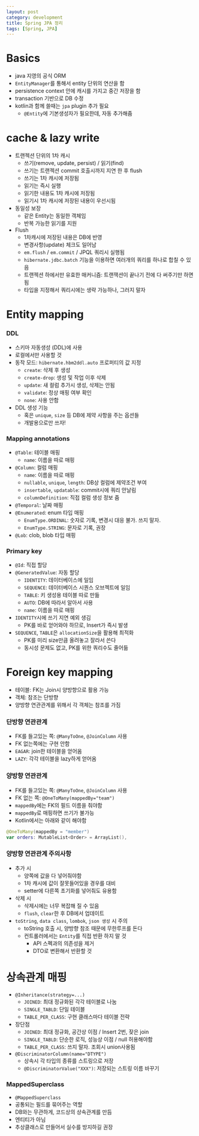```yaml
---
layout: post
category: development
title: Spring JPA 정리
tags: [Spring, JPA]
---
```


# Basics

- java 지영의 공식 ORM
- `EntityManager`를 통해서 entity 단위의 연산을 함
- persistence context 안에 캐시를 가지고 중간 저장을 함
- transaction 기반으로 DB 수정
- kotlin과 함께 쓸때는 `jpa` plugin 추가 필요
  - `@Entity`에 기본생성자가 필요한데, 자동 추가해줌

# cache & lazy write

- 트랜젝션 단위의 1차 캐시
  - 쓰기(remove, update, persist) / 읽기(find)
  - 쓰기는 트랜젝션 commit 호출시까지 지연 한 후 flush
  - 쓰기는 1차 캐시에 저장됨
  - 읽기는 즉시 실행
  - 읽기한 내용도 1차 캐시에 저장됨
  - 읽기시 1차 캐시에 저장된 내용이 우선시됨
- 동일성 보장
  - 같은 Entity는 동일한 객체임
  - 반복 가능한 읽기를 지원
- Flush
  - 1차캐시에 저장된 내용은 DB에 반영
  - 변경사항(update) 체크도 일어남
  - `em.flush` / `em.commit` / JPQL 쿼리시 실행됨
  - `hibernate.jdbc.batch` 기능을 이용하면 여러개의 쿼리를 하나로 합칠 수 있음
  - 트랜젝션 하에서만 유효한 매커니즘: 트랜잭션이 끝나기 전에 다 써주기만 하면 됨
  - 타입을 지정해서 쿼리시에는 생략 가능하나, 그러지 말자

# Entity mapping

### DDL

- 스키마 자동생성 (DDL)에 사용
- 로컬에서만 사용할 것
- 동작 모드: `hibernate.hbm2ddl.auto` 프로퍼티의 값 지정
  - `create`: 삭제 후 생성
  - `create-drop`: 생성 및 작업 이후 삭제
  - `update`: 새 컬럼 추가시 생성, 삭제는 안됨
  - `validate`: 정상 매핑 여부 확인
  - `none`: 사용 안함
- DDL 생성 기능
  - 혹은 `unique`, `size` 등 DB에 제약 사항을 주는 옵션들
  - 개발용으로만 쓰자!

### Mapping annotations

- `@Table`: 테이블 매핑
  - `name`: 이름을 따로 매핑
- `@Column`: 컬럼 매핑
  - `name`: 이름을 따로 매핑
  - `nullable`, `unique`, `length`: DB상 컬럼에 제약조건 부여
  - `insertable`, `updatable`: commit시에 쿼리 안날림
  - `columnDefinition`: 직접 컬럼 생성 정보 줌
- `@Temporal`: 날짜 매핑
- `@Enumerated`: enum 타입 매핑
  - `EnumType.ORDINAL`: 숫자로 기록, 변경시 대응 불가. 쓰지 말자.
  - `EnumType.STRING`: 문자로 기록, 권장
- `@Lob`: clob, blob 타입 매핑

### Primary key

- `@Id`: 직접 할당
- `@GeneratedValue`: 자동 할당
  - `IDENTITY`: 데이터베이스에 일임
  - `SEQUENCE`: 데이터베이스 시퀀스 오브젝트에 일임
  - `TABLE`: 키 생성용 테이블 따로 만듦
  - `AUTO`: DB에 따라서 알아서 사용
  - `name`: 이름을 따로 매핑
- `IDENTITY`시에 쓰기 지연 예외 생김
  - PK를 바로 얻어와야 하므로, Insert가 즉시 발생
- `SEQUENCE`, `TABLE`은 `allocationSize`을 활용해 최적화
  - PK를 미리 size만큼 올려놓고 잘라서 쓴다
  - 동시성 문제도 없고, PK를 위한 쿼리수도 줄어듦

# Foreign key mapping

- 테이블: FK는 Join시 양방향으로 활용 가능
- 객체: 참조는 단방향
- 양방향 연관관계를 위해서 각 객체는 참조를 가짐

### 단방향 연관관계

- FK를 들고있는 쪽: `@ManyToOne`, `@JoinColumn` 사용
- FK 없는쪽에는 구현 안함
- `EAGAR`: join한 테이블을 얻어옴
- `LAZY`: 각각 테이블을 lazy하게 얻어옴

### 양방향 연관관계

- FK를 들고있는 쪽: `@ManyToOne`, `@JoinColumn` 사용
- FK 없는 쪽: `@OneToMany(mappedBy="team")`
- `mappedBy`에는 FK의 필드 이름을 줘야함
- `mappedBy`로 매핑하면 쓰기가 불가능
- Kotlin에서는 아래와 같이 해야함

```kotlin
@OneToMany(mappedBy = "member")
var orders: MutableList<Order> = ArrayList(),
```

### 양방향 연관관계 주의사항

- 추가 시
  - 양쪽에 값을 다 넣어줘야함
  - 1차 캐시에 값이 잘못들어있을 경우를 대비
  - setter에 다른쪽 초기화를 넣어줘도 유용함
- 삭제 시
  - 삭제시에는 너무 복잡해 질 수 있음
  - `flush`, `clear`한 후 DB에서 업데이트
- `toString`, `data class`, `lombok`, `json 생성` 시 주의
  - toString 호출 시, 양방향 참조 때문에 무한루프를 돈다
  - 컨트롤러에서는 `Entity`를 직접 반환 하지 말 것
    - API 스펙과의 의존성을 제거
    - DTO로 변환해서 반환할 것

# 상속관계 매핑

- `@Inheritance(strategy=...)`
  - `JOINED`: 최대 정규화된 각각 테이블로 나눔
  - `SINGLE_TABLD`: 단일 테이블
  - `TABLE_PER_CLASS`: 구현 클래스마다 테이블 전략
- 장단점
  - `JOINED`: 최대 정규화, 공간상 이점 / Insert 2번, 잦은 join
  - `SINGLE_TABLD`: 단순한 로직, 성능상 이점 / null 허용해야함
  - `TABLE_PER_CLASS`: 쓰지 말자. 조회시 union사용됨
- `@DiscriminatorColumn(name="DTYPE")`
  - 상속시 각 타입의 종류를 스트링으로 저장
  - `@DiscriminatorValue("XXX")`: 저장되는 스트링 이름 바꾸기

### MappedSuperclass

- `@MappedSuperclass`
- 공통되는 필드를 묶어주는 역할
- DB와는 무관하게, 코드상의 상속관계를 만듬
- 엔티티가 아님
- 추상클래스로 만들어서 실수를 방지하길 권장

